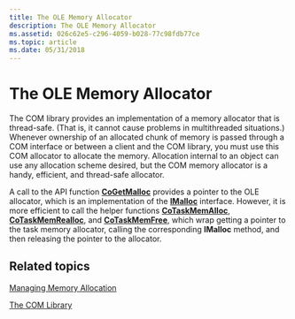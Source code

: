 ```yaml
---
title: The OLE Memory Allocator
description: The OLE Memory Allocator
ms.assetid: 026c62e5-c296-4059-b028-77c98fdb77ce
ms.topic: article
ms.date: 05/31/2018
---
```


# The OLE Memory Allocator

The COM library provides an implementation of a memory allocator that is thread-safe. (That is, it cannot cause problems in multithreaded situations.) Whenever ownership of an allocated chunk of memory is passed through a COM interface or between a client and the COM library, you must use this COM allocator to allocate the memory. Allocation internal to an object can use any allocation scheme desired, but the COM memory allocator is a handy, efficient, and thread-safe allocator.

A call to the API function [**CoGetMalloc**](/windows/desktop/api/combaseapi/nf-combaseapi-cogetmalloc) provides a pointer to the OLE allocator, which is an implementation of the [**IMalloc**](/windows/win32/api/objidlbase/nn-objidlbase-imalloc) interface. However, it is more efficient to call the helper functions [**CoTaskMemAlloc**](/windows/desktop/api/combaseapi/nf-combaseapi-cotaskmemalloc), [**CoTaskMemRealloc**](/windows/desktop/api/combaseapi/nf-combaseapi-cotaskmemrealloc), and [**CoTaskMemFree**](/windows/desktop/api/combaseapi/nf-combaseapi-cotaskmemfree), which wrap getting a pointer to the task memory allocator, calling the corresponding **IMalloc** method, and then releasing the pointer to the allocator.

## Related topics

<dl> <dt>

[Managing Memory Allocation](managing-memory-allocation.md)
</dt> <dt>

[The COM Library](the-com-library.md)
</dt> </dl>

 

 